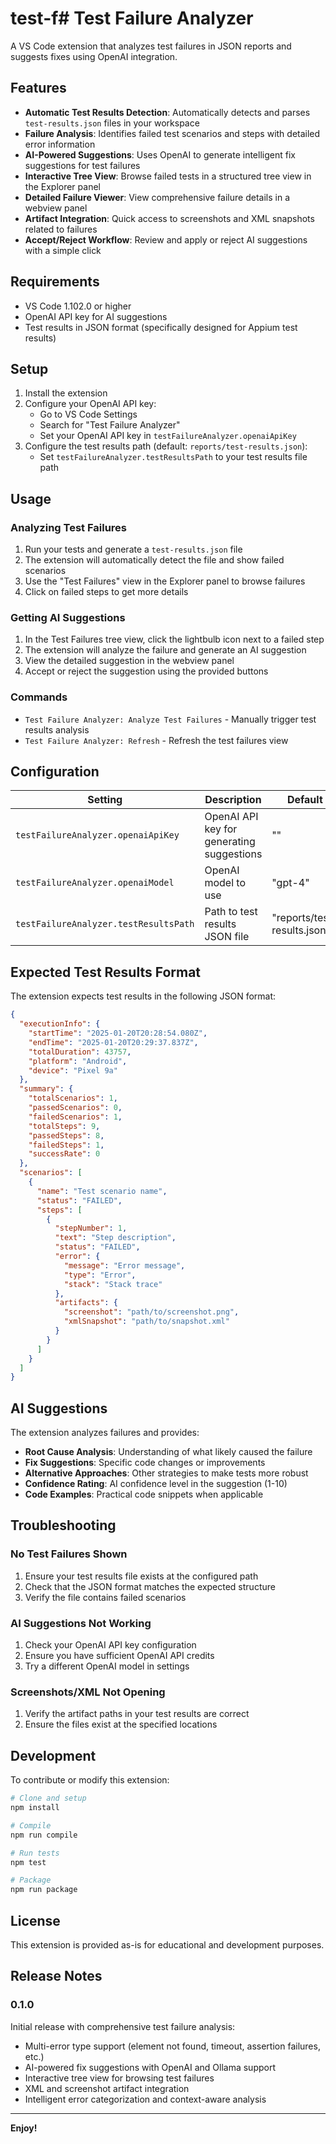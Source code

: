 # test-f# Test Failure Analyzer

A VS Code extension that analyzes test failures in JSON reports and suggests fixes using OpenAI integration.

## Features

- **Automatic Test Results Detection**: Automatically detects and parses `test-results.json` files in your workspace
- **Failure Analysis**: Identifies failed test scenarios and steps with detailed error information
- **AI-Powered Suggestions**: Uses OpenAI to generate intelligent fix suggestions for test failures
- **Interactive Tree View**: Browse failed tests in a structured tree view in the Explorer panel
- **Detailed Failure Viewer**: View comprehensive failure details in a webview panel
- **Artifact Integration**: Quick access to screenshots and XML snapshots related to failures
- **Accept/Reject Workflow**: Review and apply or reject AI suggestions with a simple click

## Requirements

- VS Code 1.102.0 or higher
- OpenAI API key for AI suggestions
- Test results in JSON format (specifically designed for Appium test results)

## Setup

1. Install the extension
2. Configure your OpenAI API key:
   - Go to VS Code Settings
   - Search for "Test Failure Analyzer"
   - Set your OpenAI API key in `testFailureAnalyzer.openaiApiKey`
3. Configure the test results path (default: `reports/test-results.json`):
   - Set `testFailureAnalyzer.testResultsPath` to your test results file path

## Usage

### Analyzing Test Failures

1. Run your tests and generate a `test-results.json` file
2. The extension will automatically detect the file and show failed scenarios
3. Use the "Test Failures" view in the Explorer panel to browse failures
4. Click on failed steps to get more details

### Getting AI Suggestions

1. In the Test Failures tree view, click the lightbulb icon next to a failed step
2. The extension will analyze the failure and generate an AI suggestion
3. View the detailed suggestion in the webview panel
4. Accept or reject the suggestion using the provided buttons

### Commands

- `Test Failure Analyzer: Analyze Test Failures` - Manually trigger test results analysis
- `Test Failure Analyzer: Refresh` - Refresh the test failures view

## Configuration

| Setting | Description | Default |
|---------|-------------|---------|
| `testFailureAnalyzer.openaiApiKey` | OpenAI API key for generating suggestions | "" |
| `testFailureAnalyzer.openaiModel` | OpenAI model to use | "gpt-4" |
| `testFailureAnalyzer.testResultsPath` | Path to test results JSON file | "reports/test-results.json" |

## Expected Test Results Format

The extension expects test results in the following JSON format:

```json
{
  "executionInfo": {
    "startTime": "2025-01-20T20:28:54.080Z",
    "endTime": "2025-01-20T20:29:37.837Z",
    "totalDuration": 43757,
    "platform": "Android",
    "device": "Pixel 9a"
  },
  "summary": {
    "totalScenarios": 1,
    "passedScenarios": 0,
    "failedScenarios": 1,
    "totalSteps": 9,
    "passedSteps": 8,
    "failedSteps": 1,
    "successRate": 0
  },
  "scenarios": [
    {
      "name": "Test scenario name",
      "status": "FAILED",
      "steps": [
        {
          "stepNumber": 1,
          "text": "Step description",
          "status": "FAILED",
          "error": {
            "message": "Error message",
            "type": "Error",
            "stack": "Stack trace"
          },
          "artifacts": {
            "screenshot": "path/to/screenshot.png",
            "xmlSnapshot": "path/to/snapshot.xml"
          }
        }
      ]
    }
  ]
}
```

## AI Suggestions

The extension analyzes failures and provides:

- **Root Cause Analysis**: Understanding of what likely caused the failure
- **Fix Suggestions**: Specific code changes or improvements
- **Alternative Approaches**: Other strategies to make tests more robust
- **Confidence Rating**: AI confidence level in the suggestion (1-10)
- **Code Examples**: Practical code snippets when applicable

## Troubleshooting

### No Test Failures Shown

1. Ensure your test results file exists at the configured path
2. Check that the JSON format matches the expected structure
3. Verify the file contains failed scenarios

### AI Suggestions Not Working

1. Check your OpenAI API key configuration
2. Ensure you have sufficient OpenAI API credits
3. Try a different OpenAI model in settings

### Screenshots/XML Not Opening

1. Verify the artifact paths in your test results are correct
2. Ensure the files exist at the specified locations

## Development

To contribute or modify this extension:

```bash
# Clone and setup
npm install

# Compile
npm run compile

# Run tests
npm test

# Package
npm run package
```

## License

This extension is provided as-is for educational and development purposes.

## Release Notes

### 0.1.0

Initial release with comprehensive test failure analysis:
- Multi-error type support (element not found, timeout, assertion failures, etc.)
- AI-powered fix suggestions with OpenAI and Ollama support
- Interactive tree view for browsing test failures
- XML and screenshot artifact integration
- Intelligent error categorization and context-aware analysis

---

**Enjoy!**
